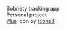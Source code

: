 Sobriety tracking app<br />
Personal project<br />
<a target="_blank" href="https://icons8.com/icon/114174/plus">Plus</a> icon by <a target="_blank" href="https://icons8.com">Icons8</a>
